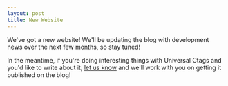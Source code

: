 ```yaml
---
layout: post
title: New Website
---
```


We've got a new website! We'll be updating the blog with development news
over the next few months, so stay tuned!

In the meantime, if you're doing interesting things with Universal Ctags and
you'd like to write about it, [let us know](https://github.com/universal-ctags/universal-ctags.github.io/issues/new?title=I%20want%20to%20write%20a%20guest%20post!&body=I%27ve%20been%20working%20on%20...%20and%20I%20think%20it%27s%20interesting%20because...)
and we'll work with you on getting it published on the blog!
